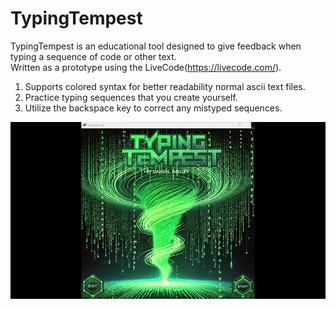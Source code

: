 # TypingTempest
TypingTempest is an educational tool designed to give feedback when typing a sequence of code or other text.  
Written as a prototype using the LiveCode(https://livecode.com/).

1. Supports colored syntax for better readability normal ascii text files.  
2. Practice typing sequences that you create yourself.  
3. Utilize the backspace key to correct any mistyped sequences.


![TypingTempest](TypingTempestDemo.gif)  
